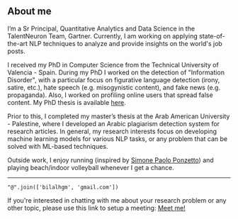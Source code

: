<br><br><br>
## About me

I’m a Sr Principal, Quantitative Analytics and Data Science in the TalentNeuron Team, Gartner. Currently, I am working on applying state-of-the-art NLP techniques to analyze and provide insights on the world's job posts.

<!-- I’m a PostDoc researcher in the Department of Computer Science at the University of Alberta, working under the supervision of [Dr. Alona Fyshe](http://webdocs.cs.ualberta.ca/~alona/) and [Dr. Carrie Demmans Epp](http://www.cdemmansepp.com/). Currently, I am working on question generation for educational purposes, where I am studying the generation of questions that can assess specific reading comprehension skills. -->
<!-- <br> -->

I received my PhD in Computer Science from the Technical University of Valencia - Spain. During my PhD I worked on the detection of "Information Disorder", with a particular focus on figurative language detection (irony, satire, etc.), hate speech (e.g. misogynistic content), and fake news (e.g. propaganda). Also, I worked on profiling online users that spread false content. My PhD thesis is available [here](https://riunet.upv.es/bitstream/handle/10251/158570/Ghanem%20-%20On%20the%20detection%20of%20false%20information%3A%20from%20rumors%20to%20fake%20news.pdf?sequence=4). 
<!-- In the last few months of my PhD, I started working as a Research Scientist at [Symanto Research](https://www.symanto.com/). -->

Prior to this, I completed my master’s thesis at the Arab American University - Palestine, where I developed an Arabic plagiarism detection system for research articles. In general, my research interests focus on developing machine learning models for various NLP tasks, or any problem that can be solved with ML-based techniques.


Outside work, I enjoy running (inspired by [Simone Paolo Ponzetto](https://www.uni-mannheim.de/dws/people/professors/prof-dr-simone-paolo-ponzetto/)) and playing beach/indoor volleyball whenever I get a chance.

---

```
"@".join(['bilalhgm', 'gmail.com'])
```
If you're interested in chatting with me about your research problem or any other topic, please use this link to setup a meeting: [Meet me!](https://calendly.com/bilalhgm/30min)

<br>


